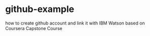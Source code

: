 # github-example
how to create github account and link it with IBM Watson based on Coursera Capstone Course 
